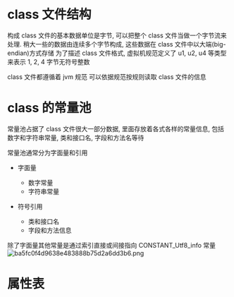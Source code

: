 # class 文件结构
构成 class 文件的基本数据单位是字节, 可以把整个 class 文件当做一个字节流来处理. 稍大一些的数据由连续多个字节构成, 这些数据在 class 文件中以大端(big-endian)方式存储
为了描述 class 文件格式, 虚拟机规范定义了 u1, u2, u4 等类型来表示 1, 2, 4 字节无符号整数

class 文件都遵循着 jvm 规范
可以依据规范按规则读取 class 文件的信息

# class 的常量池
常量池占据了 class 文件很大一部分数据, 里面存放着各式各样的常量信息, 包括数字和字符串常量, 类和接口名, 字段和方法名等待

常量池通常分为字面量和引用
 - 字面量
    - 数字常量
    - 字符串常量

 - 符号引用
    - 类和接口名
    - 字段和方法信息

除了字面量其他常量是通过索引直接或间接指向 CONSTANT_Utf8_info 常量
![ba5fc0f4d9638e483888b75d2a6dd3b6.png](evernotecid://8ADFB5C7-1D62-4825-A455-8EA82BD240CF/appyinxiangcom/13940857/ENResource/p2250)

# 属性表
